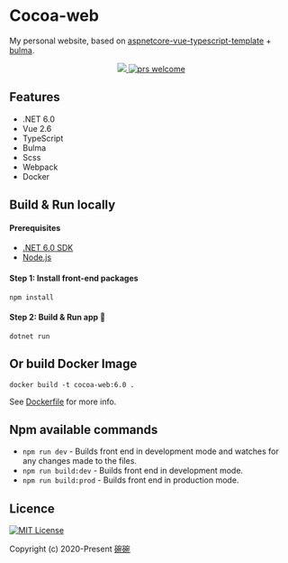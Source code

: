 # Cocoa-web
My personal website, based on [aspnetcore-vue-typescript-template](https://github.com/danijelh/aspnetcore-vue-typescript-template) + [bulma](https://bulma.io).

<p style="text-align:center">
    <a href="./LICENSE">
      <img src="https://img.shields.io/badge/license-MIT-blue.svg?style=flat" />
    </a>
    <a href="https://github.com/Surbowl/cocoa-web/pulls">
        <img src="https://img.shields.io/badge/PRs-welcome-brightgreen.svg" alt="prs welcome">
    </a>
</p>

## Features
- .NET 6.0
- Vue 2.6
- TypeScript
- Bulma
- Scss
- Webpack
- Docker

## Build & Run locally
#### Prerequisites
- [.NET 6.0 SDK](https://dotnet.microsoft.com/download/dotnet-core)
- [Node.js](https://nodejs.org)
#### Step 1: Install front-end packages
    npm install
#### Step 2: Build & Run app 🚀
    dotnet run

## Or build Docker Image
    docker build -t cocoa-web:6.0 .
See [Dockerfile](https://github.com/Surbowl/cocoa-web/blob/master/src/Dockerfile) for more info.

## Npm available commands
- `npm run dev` - Builds front end in development mode and watches for any changes made to the files.
- `npm run build:dev` - Builds front end in development mode.
- `npm run build:prod` - Builds front end in production mode.

## Licence
[![MIT License](https://img.shields.io/badge/license-MIT-blue.svg?style=flat)](/LICENSE)

Copyright (c) 2020-Present [碗碗](https://github.com/Surbowl)
